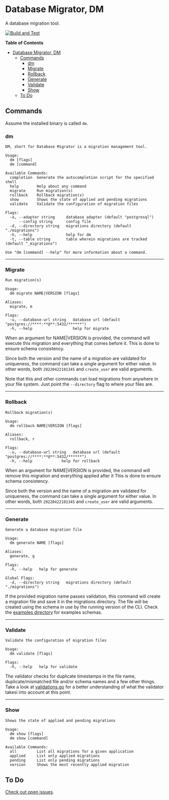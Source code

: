 # Database Migrator, DM
A database migration tool.

[![Build and Test](https://github.com/cleopatrio/db-migrator-lib/actions/workflows/go.yml/badge.svg?branch=main)](https://github.com/cleopatrio/db-migrator-lib/actions/workflows/go.yml)

**Table of Contents**
- [Database Migrator, DM](#database-migrator-dm)
  - [Commands](#commands)
    - [dm](#dm)
    - [Migrate](#migrate)
    - [Rollback](#rollback)
    - [Generate](#generate)
    - [Validate](#validate)
    - [Show](#show)
  - [To Do](#to-do)

## Commands
Assume the installed binary is called `dm`.

### dm
```
DM, short for Database Migrator is a migration management tool.

Usage:
  dm [flags]
  dm [command]

Available Commands:
  completion  Generate the autocompletion script for the specified shell
  help        Help about any command
  migrate     Run migration(s)
  rollback    Rollback migration(s)
  show        Shows the state of applied and pending migrations
  validate    Validate the configuration of migration files

Flags:
  -a, --adapter string     database adapter (default "postgresql")
      --config string      config file
  -d, --directory string   migrations directory (default "./migrations")
  -h, --help               help for dm
  -t, --table string       table wherein migrations are tracked (default "_migrations")

Use "dm [command] --help" for more information about a command.
```

---

### Migrate
```
Run migration(s)

Usage:
  dm migrate NAME|VERSION [flags]

Aliases:
  migrate, m

Flags:
  -u, --database-url string   database url (default "postgres://****:**@**:5432/******")
  -h, --help                  help for migrate
```
When an argument for NAME|VERSION is provided, the command will execute this migration and everything that comes before it. This is done to ensure schema consistency.

Since both the version and the name of a migration are validated for uniqueness, the command can take a single argument for either value. In other words, both `20220422101345` and `create_user` are valid arguments.

Note that this and other commands can load migrations from anywhere in your file system. Just point the `--directory` flag to where your files are.

---

### Rollback
```
Rollback migration(s)

Usage:
  dm rollback NAME|VERSION [flags]

Aliases:
  rollback, r

Flags:
  -u, --database-url string   database url (default "postgres://****:**@**:5432/******")
  -h, --help             help for rollback
```

When an argument for NAME|VERSION is provided, the command will remove this migration and everything applied after it
This is done to ensure schema consistency.

Since both the version and the name of a migration are validated for uniqueness, the command can take a single argument for either value. In other words, both `20220422101345` and `create_user` are valid arguments.

---

### Generate
```
Generate a database migration file

Usage:
  dm generate NAME [flags]

Aliases:
  generate, g

Flags:
  -h, --help   help for generate

Global Flags:
  -d, --directory string   migrations directory (default "./migrations")
```

If the provided migration name passes validation, this command will create a migration file and save it in the migrations directory.
The file will be created using the schema in use by the running version of the CLI. Check the [examples directory](examples) for examples schemas.

---

### Validate
```
Validate the configuration of migration files

Usage:
  dm validate [flags]

Flags:
  -h, --help   help for validate
```

The validator checks for duplicate timestamps in the file name, duplicate/mismatched file and/or schema names and a few other things. Take a look at [validations.go](migrations/validations.go) for a better understanding of what the validator takesi into account at this point.

---

### Show
```
Shows the state of applied and pending migrations

Usage:
  dm show [flags]
  dm show [command]

Available Commands:
  all         List all migrations for a given application
  applied     List only applied migrations
  pending     List only pending migrations
  version     Shows the most recently applied migration
```

## To Do
[Check out open issues](https://github.com/cleopatrio/db-migration-lib/issues).
